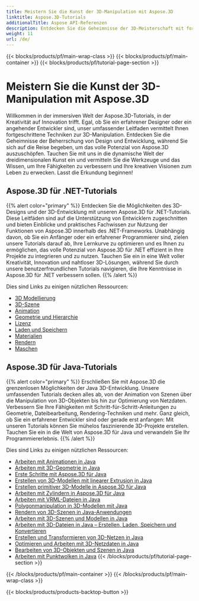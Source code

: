 ```yaml
---
title: Meistern Sie die Kunst der 3D-Manipulation mit Aspose.3D
linktitle: Aspose.3D-Tutorials
additionalTitle: Aspose API-Referenzen
description: Entdecken Sie die Geheimnisse der 3D-Meisterschaft mit fortschrittlichen Techniken. Verbessern Sie Ihre Fähigkeiten in Design und Entwicklung mit unserem umfassenden Leitfaden zur Entfaltung Ihrer Kreativität in 3D.
weight: 11
url: /de/
---
```


{{< blocks/products/pf/main-wrap-class >}}
{{< blocks/products/pf/main-container >}}
{{< blocks/products/pf/tutorial-page-section >}}

# Meistern Sie die Kunst der 3D-Manipulation mit Aspose.3D


Willkommen in der immersiven Welt der Aspose.3D-Tutorials, in der Kreativität auf Innovation trifft. Egal, ob Sie ein erfahrener Designer oder ein angehender Entwickler sind, unser umfassender Leitfaden vermittelt Ihnen fortgeschrittene Techniken zur 3D-Manipulation. Entdecken Sie die Geheimnisse der Beherrschung von Design und Entwicklung, während Sie sich auf die Reise begeben, um das volle Potenzial von Aspose.3D auszuschöpfen. Tauchen Sie mit uns in die dynamische Welt der dreidimensionalen Kunst ein und vermitteln Sie die Werkzeuge und das Wissen, um Ihre Fähigkeiten zu verbessern und Ihre kreativen Visionen zum Leben zu erwecken. Lasst die Erkundung beginnen!

## Aspose.3D für .NET-Tutorials
{{% alert color="primary" %}}
Entdecken Sie die Möglichkeiten des 3D-Designs und der 3D-Entwicklung mit unseren Aspose.3D für .NET-Tutorials. Diese Leitfäden sind auf die Unterstützung von Entwicklern zugeschnitten und bieten Einblicke und praktisches Fachwissen zur Nutzung der Funktionen von Aspose.3D innerhalb des .NET-Frameworks. Unabhängig davon, ob Sie ein Anfänger oder ein erfahrener Programmierer sind, zielen unsere Tutorials darauf ab, Ihre Lernkurve zu optimieren und es Ihnen zu ermöglichen, das volle Potenzial von Aspose.3D für .NET effizient in Ihre Projekte zu integrieren und zu nutzen. Tauchen Sie ein in eine Welt voller Kreativität, Innovation und nahtloser 3D-Lösungen, während Sie durch unsere benutzerfreundlichen Tutorials navigieren, die Ihre Kenntnisse in Aspose.3D für .NET verbessern sollen.
{{% /alert %}}

Dies sind Links zu einigen nützlichen Ressourcen:
 
- [3D Modellierung](./net/3d-modeling/)
- [3D-Szene](./net/3d-scene/)
- [Animation](./net/animation/)
- [Geometrie und Hierarchie](./net/geometry-and-hierarchy/)
- [Lizenz](./net/license/)
- [Laden und Speichern](./net/loading-and-saving/)
- [Materialien](./net/materials/)
- [Rendern](./net/rendering/)
- [Maschen](./net/meshes/)

## Aspose.3D für Java-Tutorials
{{% alert color="primary" %}}
Erschließen Sie mit Aspose.3D die grenzenlosen Möglichkeiten der Java 3D-Entwicklung. Unsere umfassenden Tutorials decken alles ab, von der Animation von Szenen über die Manipulation von 3D-Objekten bis hin zur Optimierung von Netzdaten. Verbessern Sie Ihre Fähigkeiten mit Schritt-für-Schritt-Anleitungen zu Geometrie, Dateibearbeitung, Rendering-Techniken und mehr. Ganz gleich, ob Sie ein erfahrener Entwickler sind oder gerade erst anfangen: Mit unseren Tutorials können Sie mühelos faszinierende 3D-Projekte erstellen. Tauchen Sie ein in die Welt von Aspose.3D für Java und verwandeln Sie Ihr Programmiererlebnis.
{{% /alert %}}

Dies sind Links zu einigen nützlichen Ressourcen:

- [Arbeiten mit Animationen in Java](./java/animations/)
- [Arbeiten mit 3D-Geometrie in Java](./java/geometry/)
- [Erste Schritte mit Aspose.3D für Java](./java/licensing/)
- [Erstellen von 3D-Modellen mit linearer Extrusion in Java](./java/linear-extrusion/)
- [Erstellen primitiver 3D-Modelle in Aspose.3D für Java](./java/primitive-3d-models/)
- [Arbeiten mit Zylindern in Aspose.3D für Java](./java/cylinders/)
- [Arbeiten mit VRML-Dateien in Java](./java/vrml-files/)
- [Polygonmanipulation in 3D-Modellen mit Java](./java/polygon/)
- [Rendern von 3D-Szenen in Java-Anwendungen](./java/rendering-3d-scenes/)
- [Arbeiten mit 3D-Szenen und Modellen in Java](./java/3d-scenes-and-models/)
- [Arbeiten mit 3D-Dateien in Java – Erstellen, Laden, Speichern und Konvertieren](./java/load-and-save/)
- [Erstellen und Transformieren von 3D-Netzen in Java](./java/transforming-3d-meshes/)
- [Optimieren und Arbeiten mit 3D-Netzdaten in Java](./java/3d-mesh-data/)
- [Bearbeiten von 3D-Objekten und Szenen in Java](./java/3d-objects-and-scenes/)
- [Arbeiten mit Punktwolken in Java](./java/point-clouds/)
{{< /blocks/products/pf/tutorial-page-section >}}

{{< /blocks/products/pf/main-container >}}
{{< /blocks/products/pf/main-wrap-class >}}

{{< blocks/products/products-backtop-button >}}
